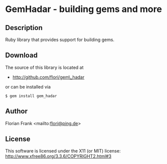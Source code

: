 # GemHadar - building gems and more

## Description

Ruby library that provides support for building gems.

## Download

The source of this library is located at

* http://github.com/flori/gem\_hadar

or can be installed via

```
$ gem install gem_hadar
```

## Author

Florian Frank \<mailto:flori@ping.de\>

## License

This software is licensed under the X11 (or MIT) license:
http://www.xfree86.org/3.3.6/COPYRIGHT2.html#3

